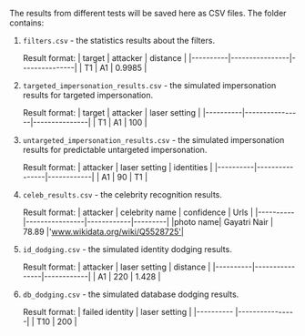 The results from different tests will be saved here as CSV files. The folder contains:

1. `filters.csv` - the statistics results about the filters.

   Result format:
   | target   |    attacker    | distance      |
   |----------|----------------|---------------|
   |    T1    |        A1      |     0.9985    |
   
2. `targeted_impersonation_results.csv` - the simulated impersonation results for targeted impersonation.
   
   Result format:
   | target   |    attacker    | laser setting |
   |----------|----------------|---------------|
   |    T1    |        A1      |     100       |
   
3. `untargeted_impersonation_results.csv` - the simulated impersonation results for predictable untargeted impersonation.
   
    Result format:
   | attacker | laser setting  | identities |
   |----------|----------------|------------|
   |    A1    |        90      |     T1     |

4. `celeb_results.csv` - the celebrity recognition results.
   
   Result format:
   | attacker | celebrity name | confidence | Urls    |
   |----------|----------------|------------|---------|
   |photo name|  Gayatri Nair  |    78.89   |'www.wikidata.org/wiki/Q5528725'|
   
5. `id_dodging.csv` - the simulated identity dodging results.

    Result format:
   | attacker | laser setting  | distance |
   |----------|----------------|------------|
   |    A1    |        220      |    1.428     |
   
6. `db_dodging.csv` - the simulated database dodging results.

   Result format:
   | failed  identity | laser setting  |
   |---------- |----------------|
   |    T10    |        200      |    


